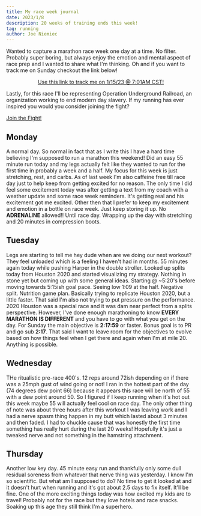 ```yaml
---
title: My race week journal
date: 2023/1/8
description: 20 weeks of training ends this week!
tag: running
author: Joe Niemiec
---
```

Wanted to capture a marathon race week one day at a time. No filter. Probably super boring, but always enjoy the emotion and mental aspect of race prep and I wanted to share what I'm thinking. Oh and if you want to track me on Sunday checkout the link below!

<div align="center"><a href="https://rtrt.me/ulink/HOUA/HOU-2023/tracker/R5ACUDJW/focus" target="_blank" rel="noopener noreferrer">Use this link to track me on 1/15/23 @ 7:01AM CST!</a></div>

Lastly, for this race I'll be representing Operation Underground Railroad, an organization working to end modern day slavery. If my running has ever inspired you would you consider joining the fight?

<p className="flex justify-center">
<div className="font-bold text-xl"><a href="https://www.gofundme.com/f/elite-racing-benefitting-our?utm_campaign=p_cf+share-flow-1&utm_medium=copy_link&utm_source=customer"> Join the Fight!</a></div>
</p>

## Monday
A normal day. So normal in fact that as I write this I have a hard time believing I'm supposed to run a marathon this weekend! Did an easy 55 minute run today and my legs actually felt like they wanted to run for the first time in probably a week and a half. My focus for this week is just stretching, rest, and carbs. As of last week I'm also caffeine free till race day just to help keep from getting excited for no reason. The only time I did feel some excitement today was after getting a text from my coach with a weather update and some race week reminders. It's getting real and his excitement got me excited. Other then that I prefer to keep my excitement and emotion in a bottle on race week. Just keep storing it up. No **ADRENALINE** allowed!! Until race day. Wrapping up the day with stretching and 20 minutes in compression boots. 

## Tuesday
Legs are starting to tell me hey dude when are we doing our next workout? They feel unloaded which is a feeling I haven't had in months. 55 minutes again today while pushing Harper in the double stroller. Looked up splits today from Houston 2020 and started visualizing my strategy. Nothing in stone yet but coming up with some general ideas. Starting @ ~5:20's before moving towards 5:15ish goal pace. Seeing low 1:09 at the half. Negative split. Nutrition game plan. Basically trying to replicate Houston 2020, but a little faster. That said I'm also not trying to put pressure on the performance. 2020 Houston was a special race and it was dam near perfect from a splits perspective. However, I've done enough marathoning to know **EVERY MARATHON IS DIFFERENT** and you have to go with what you get on the day. For Sunday the main objective is **2:17:59** or faster. Bonus goal is to PR and go sub **2:17**. That said I want to leave room for the objectives to evolve based on how things feel when I get there and again when I'm at mile 20. Anything is possible.

## Wednesday
THe ritualistic pre-race 400's. 12 reps around 72ish depending on if there was a 25mph gust of wind going or not! I ran in the hottest part of the day (74 degrees dew point 66) because it appears this race will be north of 55 with a dew point around 50. So I figured if I keep running when it's hot out this week maybe 55 will actually feel cool on race day. The only other thing of note was about three hours after this workout I was leaving work and I had a nerve spasm thing happen in my butt which lasted about 3 minutes and then faded. I had to chuckle cause that was honestly the first time something has really hurt during the last 20 weeks! Hopefully it's just a tweaked nerve and not something in the hamstring attachment.

## Thursday
Another low key day. 45 minute easy run and thankfully only some dull residual soreness from whatever that nerve thing was yesterday. I know I'm so scientific. But what am I supposed to do? No time to get it looked at and it doesn't hurt when running and it's got about 2.5 days to fix itself. It'll be fine. One of the more exciting things today was how excited my kids are to travel! Probably not for the race but they love hotels and race snacks. Soaking up this age they still think I'm a superhero.